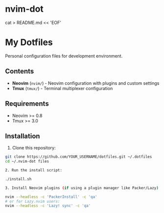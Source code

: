 # nvim-dot

cat > README.md << 'EOF'
# My Dotfiles

Personal configuration files for development environment.

## Contents

- **Neovim** (`nvim/`) - Neovim configuration with plugins and custom settings
- **Tmux** (`tmux/`) - Terminal multiplexer configuration

## Requirements

- Neovim >= 0.8
- Tmux >= 3.0

## Installation

1. Clone this repository:
```bash
git clone https://github.com/YOUR_USERNAME/dotfiles.git ~/.dotfiles
cd ~/.nvim-dot files

2. Run the install script:

./install.sh

3. Install Neovim plugins (if using a plugin manager like Packer/Lazy):

nvim --headless -c 'PackerInstall' -c 'qa'
# or for Lazy.nvim users:
nvim --headless -c 'Lazy! sync' -c 'qa'


